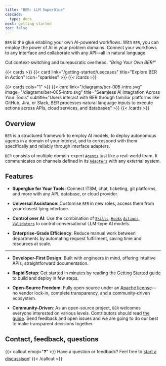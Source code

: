 ```yaml
---
title: "BER: LLM SuperGlue"
cascade:
  type: docs
next: getting-started
toc: false
---
```


`BER` is the glue enabling your own AI-powered workflows. With `BER`, you can employ the power of AI in your problem domains. Connect your workflows to any interface and collaborate with any API—all in natural language.

Cut context-switching and bureaucratic overhead. _"Bring Your Own BER!"_

{{< cards >}}
  {{< card link="/getting-started/usecases" title="Explore BER in Action" icon="sparkles" >}}
{{< /cards >}}

{{< cards cols="1" >}}
  {{< card link="/diagrams/ber-005-intro.svg" image="/diagrams/ber-005-intro.svg" title="Seamless AI Integration Across Your Tools" subtitle="Users interact with BER through familiar platforms like GitHub, Jira, or Slack, BER processes natural language inputs to execute actions across APIs, cloud services, and databases" >}}
{{< /cards >}}


## Overview
`BER` is a structured framework to employ AI models, to deploy autonomous agents in a domain of your interest, and to correspond with them specifically and reliably through interface adapters.

`BER` consists of multiple domain-expert [`Agents`](/concepts/agent) just like a real-world team. It communicates on channels defined in its [`Adapters`](/concepts/adapter) with any external system.

## Features
- **Superglue for Your Tools**:
Connect ITSM, chat, ticketing, git platforms, and more with any API, database, or cloud provider.

- **Universal Assistance**:
Customise `BER` in new roles, access them from your closest lying interface.

- **Control over AI**:
Use the combination of [`Skills`](/references/glossary#Skills), [`Hooks`](/references/glossary#Hooks) [`Actions`](/references/glossary#Actions), [`Validators`](/references/glossary#Validators) to control conversational LLM-type AI models.

- **Enterprise-Grade Efficiency**:
Reduce manual work between departments by automating request fulfillment, saving time and resources at scale.

---

- **Developer-First Design**:
Built with engineers in mind, offering intuitive APIs, straightforward documentation.

- **Rapid Setup**:
Get started in minutes by reading the [Getting Started guide](/getting-started) to build and deploy in few steps.

- **Open-Source Freedom**:
Fully open-source under an [Apache license](https://github.com/berbyte/ber-os/blob/main/LICENSE)—no vendor lock-in, complete transparency, and a community-driven ecosystem.

- **Community-Driven**:
As an open-source project, `BER` welcomes everyone interested on various levels. Contributors should read [the guide](https://github.com/berbyte/ber-os/blob/main/.github/CONTRIBUTING.md). Send feedback and open issues and we are going to do our best to make transparent decisions together.

## Contact, feedback, questions
{{< callout emoji="❓" >}}
  Have a question or feedback? Feel free to [start a discussison](https://github.com/berbyte/ber-os/discussions/new/choose)!
{{< /callout >}}

